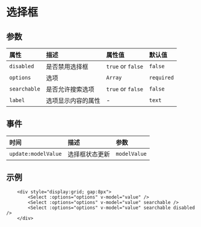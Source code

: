 # 选择框

## 参数

| 属性       | 描述               | 属性值                 | 默认值     |
| :--------- | :------------------------ | :------------------------------ | :---------- |
| `disabled` | 是否禁用选择框 | `true` or `false`               | `false`     |
| `options` | 选项 | `Array` | `required` |
| `searchable` | 是否允许搜索选项 | `true` or `false` | `false` |
| `label` | 选项显示内容的属性 | - | `text` |

## 事件

| 时间   | 描述               | 参数    |
| :------ | :------------------------ | :------------ |
| `update:modelValue` | 选择框状态更新 | `modelValue` |

## 示例

```vue
    <div style="display:grid; gap:8px">
        <Select :options="options" v-model="value" />
        <Select :options="options" v-model="value" searchable />
        <Select :options="options" v-model="value" searchable disabled />
    </div>
```

<SelectExample />


<script setup>
import SelectExample from './SelectExample.vue'
</script>